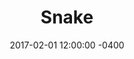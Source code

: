 ---
layout: post
title: "Snake"
description: "The classic game."
preview: "I wrote this one in Java with AWT and Swing. Getting the movement of the snake right was the biggest challenge. I used an array to keep track of each section and move them in the correct direction."
project-link: "/files/snake.zip"
date:   2017-02-01 12:00:00 -0400
categories: project 
image: snake.jpg
---